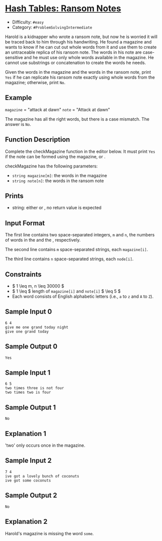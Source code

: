 # [Hash Tables: Ransom Notes](https://www.hackerrank.com/challenges/ctci-ransom-note)

- Difficulty:  `#easy`
- Category: `#ProblemSolvingIntermediate`

Harold is a kidnapper who wrote a ransom note, but now he is worried it will be
traced back to him through his handwriting. He found a magazine and wants to
know if he can cut out whole words from it and use them to create an untraceable
replica of his ransom note.
The words in his note are case-sensitive and he must use only whole words
available in the magazine.
He cannot use substrings or concatenation to create the words he needs.

Given the words in the magazine and the words in the ransom note,
print `Yes` if he can replicate his ransom note exactly using whole words
from the magazine; otherwise, print `No`.

## Example

`magazine` = "attack at dawn"  `note` = "Attack at dawn"

The magazine has all the right words, but there is a case mismatch.
The answer is `No`.

## Function Description

Complete the checkMagazine function in the editor below.
It must print `Yes` if the note can be formed using the magazine, or .

checkMagazine has the following parameters:

- `string magazine[m]`: the words in the magazine
- `string note[n]`: the words in the ransom note

## Prints

- string: either  or , no return value is expected

## Input Format

The first line contains two space-separated integers, `m` and `n`,
the numbers of words in the  and the , respectively.

The second line contains `m` space-separated strings, each `magazine[i]`.

The third line contains `n` space-separated strings, each `node[i]`.

## Constraints

- $ 1 \leq m, n \leq 30000 $
- $ 1 \leq $ length of `magazine[i]` and `note[i]` $ \leq 5 $
- Each word consists of English alphabetic letters (i.e., `a` to `z` and `A` to `Z`).

## Sample Input 0

```text
6 4
give me one grand today night
give one grand today
```

## Sample Output 0

```text
Yes
```

## Sample Input 1

```text
6 5
two times three is not four
two times two is four
```

## Sample Output 1

```text
No
```

## Explanation 1

'two' only occurs once in the magazine.

## Sample Input 2

```text
7 4
ive got a lovely bunch of coconuts
ive got some coconuts
```

## Sample Output 2

```text
No
```

## Explanation 2

Harold's magazine is missing the word `some`.
